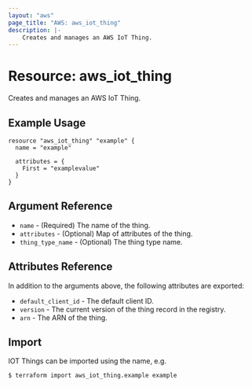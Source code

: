 ```yaml
---
layout: "aws"
page_title: "AWS: aws_iot_thing"
description: |-
    Creates and manages an AWS IoT Thing.
---
```


# Resource: aws_iot_thing

Creates and manages an AWS IoT Thing.

## Example Usage

```hcl
resource "aws_iot_thing" "example" {
  name = "example"

  attributes = {
    First = "examplevalue"
  }
}
```

## Argument Reference

* `name` - (Required) The name of the thing.
* `attributes` - (Optional) Map of attributes of the thing.
* `thing_type_name` - (Optional) The thing type name.

## Attributes Reference

In addition to the arguments above, the following attributes are exported:

* `default_client_id` - The default client ID.
* `version` - The current version of the thing record in the registry.
* `arn` - The ARN of the thing.

## Import

IOT Things can be imported using the name, e.g.

```
$ terraform import aws_iot_thing.example example
```
